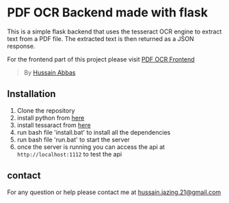 # PDF OCR Backend made with flask

This is a simple flask backend that uses the tesseract OCR engine to extract text from a PDF file. The extracted text is then returned as a JSON response.

For the frontend part of this project please visit [PDF OCR Frontend](https://github.com/hussain7college/pdf_ocr_frontend)

> By [Hussain Abbas](https://hussain7abbas.vercel.app/)

## Installation

1. Clone the repository
2. install python from [here](https://www.python.org/downloads/)
3. install tessaract from [here](https://github.com/UB-Mannheim/tesseract/releases/download/v5.4.0.20240606/tesseract-ocr-w64-setup-5.4.0.20240606.exe)
4. run bash file 'install.bat' to install all the dependencies
5. run bash file 'run.bat' to start the server
6. once the server is running you can access the api at `http://localhost:1112` to test the api

## contact

For any question or help please contact me at [hussain.jazing.21@gmail.com](mailto:hussain.jazing.21@gmail.com)
